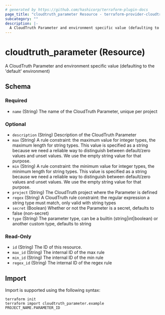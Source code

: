 ```yaml
---
# generated by https://github.com/hashicorp/terraform-plugin-docs
page_title: "cloudtruth_parameter Resource - terraform-provider-cloudtruth"
subcategory: ""
description: |-
  A CloudTruth Parameter and environment specific value (defaulting to the 'default' environment)
---
```


# cloudtruth_parameter (Resource)

A CloudTruth Parameter and environment specific value (defaulting to the 'default' environment)



<!-- schema generated by tfplugindocs -->
## Schema

### Required

- `name` (String) The name of the CloudTruth Parameter, unique per project

### Optional

- `description` (String) Description of the CloudTruth Parameter
- `max` (String) A rule constraint: the maximum value for integer types, the maximum length for string types.
This value is specified as a string because we need a reliable way to distinguish between default/zero values and unset values.  We use
the empty string value for that purpose.
- `min` (String) A rule constraint: the minimum value for integer types, the minimum length for string types.
This value is specified as a string because we need a reliable way to distinguish between default/zero values and unset values.  We use
the empty string value for that purpose.
- `project` (String) The CloudTruth project where the Parameter is defined
- `regex` (String) A CloudTruth rule constraint: the regular expression a string type must match, only valid with string types
- `secret` (Boolean) Whether or not the Parameter is a secret, defaults to false (non-secret)
- `type` (String) The parameter type, can be a builtin (string|int|boolean) or another custom type, defaults to string

### Read-Only

- `id` (String) The ID of this resource.
- `max_id` (String) The internal ID of the max rule
- `min_id` (String) The internal ID of the min rule
- `regex_id` (String) The internal ID of the regex rule

## Import

Import is supported using the following syntax:

```shell
terraform init
terraform import cloudtruth_parameter.example PROJECT_NAME.PARAMETER_ID
```
